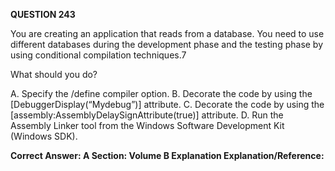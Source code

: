 **QUESTION 243**

You are creating an application that reads from a database.
You need to use different databases during the development phase and the testing phase by using conditional compilation techniques.7

What should you do?

A. Specify the /define compiler option.
B. Decorate the code by using the [DebuggerDisplay(“Mydebug”)] attribute.
C. Decorate the code by using the [assembly:AssemblyDelaySignAttribute(true)] attribute.
D. Run the Assembly Linker tool from the Windows Software Development Kit (Windows SDK).



**Correct Answer: A
Section: Volume B
Explanation
Explanation/Reference:**
